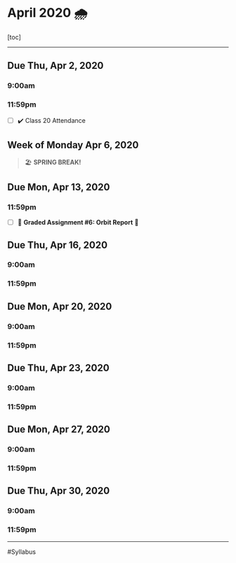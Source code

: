 # April 2020 :cloud_with_rain:

[toc]

---

## Due Thu, Apr 2, 2020

### 9:00am

### 11:59pm

* [ ] :heavy_check_mark: Class 20 Attendance

## Week of Monday Apr 6, 2020

> :beach_umbrella: **SPRING BREAK!**

## Due Mon, Apr 13, 2020

### 11:59pm

* [ ] :rotating_light: **Graded Assignment #6: Orbit Report** :rotating_light:

## Due Thu, Apr 16, 2020

### 9:00am

### 11:59pm

## Due Mon, Apr 20, 2020

### 9:00am

### 11:59pm

## Due Thu, Apr 23, 2020

### 9:00am

### 11:59pm

## Due Mon, Apr 27, 2020

### 9:00am

### 11:59pm

## Due Thu, Apr 30, 2020

### 9:00am

### 11:59pm

---

#Syllabus